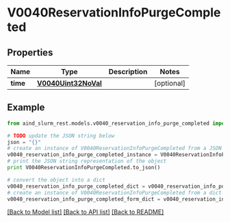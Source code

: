 # V0040ReservationInfoPurgeCompleted


## Properties

Name | Type | Description | Notes
------------ | ------------- | ------------- | -------------
**time** | [**V0040Uint32NoVal**](V0040Uint32NoVal.md) |  | [optional] 

## Example

```python
from aind_slurm_rest.models.v0040_reservation_info_purge_completed import V0040ReservationInfoPurgeCompleted

# TODO update the JSON string below
json = "{}"
# create an instance of V0040ReservationInfoPurgeCompleted from a JSON string
v0040_reservation_info_purge_completed_instance = V0040ReservationInfoPurgeCompleted.from_json(json)
# print the JSON string representation of the object
print V0040ReservationInfoPurgeCompleted.to_json()

# convert the object into a dict
v0040_reservation_info_purge_completed_dict = v0040_reservation_info_purge_completed_instance.to_dict()
# create an instance of V0040ReservationInfoPurgeCompleted from a dict
v0040_reservation_info_purge_completed_form_dict = v0040_reservation_info_purge_completed.from_dict(v0040_reservation_info_purge_completed_dict)
```
[[Back to Model list]](../README.md#documentation-for-models) [[Back to API list]](../README.md#documentation-for-api-endpoints) [[Back to README]](../README.md)


